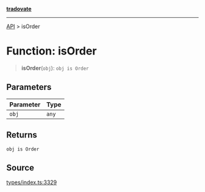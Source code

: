 [**tradovate**](../README.md)

***

[API](../API.md) > isOrder

# Function: isOrder

> **isOrder**(`obj`): `obj is Order`

## Parameters

| Parameter | Type |
| :------ | :------ |
| `obj` | `any` |

## Returns

`obj is Order`

## Source

[types/index.ts:3329](https://github.com/cgilly2fast/tradovate-typescript/blob/b1caea5/src/types/index.ts#L3329)
